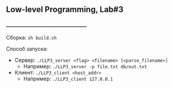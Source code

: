 ## Low-level Programming, Lab#3
#### _________________________________

Сборка: ```sh build.sh```

Способ запуска: 

* Сервер: ```./LLP3_server <flag> <filename> [<parse_filename>]```
  * Например: ```./LLP3_server -p file.txt db/out.txt```
* Клиент: ```./LLP3_client <host_addr>```
  * Например: ```./LLP3_client 127.0.0.1```